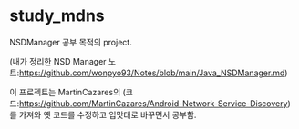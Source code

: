 # study_mdns
NSDManager 공부 목적의 project.

(내가 정리한 NSD Manager 노트:https://github.com/wonpyo93/Notes/blob/main/Java_NSDManager.md)

이 프로젝트는 MartinCazares의 (코드:https://github.com/MartinCazares/Android-Network-Service-Discovery)를 가져와 옛 코드를 수정하고 입맛대로 바꾸면서 공부함.
